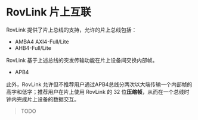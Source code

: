 # RovLink 片上互联

RovLink 提供了片上总线的支持，允许的片上总线包括：

* AMBA4 AXI4-Full/Lite
* AHB4-Full/Lite

RovLink 基于上述总线的突发传输功能在片上设备间交换内部帧。

* APB4

此外，RovLink 允许但不推荐用户通过APB4总线分两次以大端传输一个内部帧的高字和低字；推荐用户在片上使用 RovLink 的 32 位**压缩帧**，从而在一个总线时钟内完成片上设备的数据交互。

> TODO